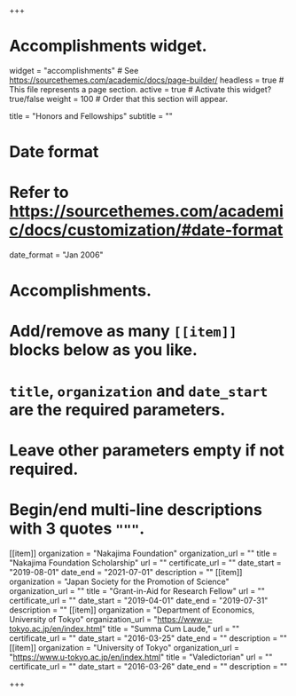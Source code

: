 +++
# Accomplishments widget.
widget = "accomplishments"  # See https://sourcethemes.com/academic/docs/page-builder/
headless = true  # This file represents a page section.
active = true  # Activate this widget? true/false
weight = 100  # Order that this section will appear.

title = "Honors and Fellowships"
subtitle = ""

# Date format
#   Refer to https://sourcethemes.com/academic/docs/customization/#date-format
date_format = "Jan 2006"

# Accomplishments.
#   Add/remove as many `[[item]]` blocks below as you like.
#   `title`, `organization` and `date_start` are the required parameters.
#   Leave other parameters empty if not required.
#   Begin/end multi-line descriptions with 3 quotes `"""`.
[[item]]
  organization = "Nakajima Foundation"
  organization_url = ""
  title = "Nakajima Foundation Scholarship"
  url = ""
  certificate_url = ""
  date_start = "2019-08-01"
  date_end = "2021-07-01"
  description = ""
[[item]]
  organization = "Japan Society for the Promotion of Science"
  organization_url = ""
  title = "Grant-in-Aid for Research Fellow"
  url = ""
  certificate_url = ""
  date_start = "2019-04-01"
  date_end = "2019-07-31"
  description = ""
[[item]]
  organization = "Department of Economics, University of Tokyo"
  organization_url = "https://www.u-tokyo.ac.jp/en/index.html"
  title = "Summa Cum Laude,"
  url = ""
  certificate_url = ""
  date_start = "2016-03-25"
  date_end = ""
  description = ""
[[item]]
  organization = "University of Tokyo"
  organization_url = "https://www.u-tokyo.ac.jp/en/index.html"
  title = "Valedictorian"
  url = ""
  certificate_url = ""
  date_start = "2016-03-26"
  date_end = ""
  description = ""

+++
